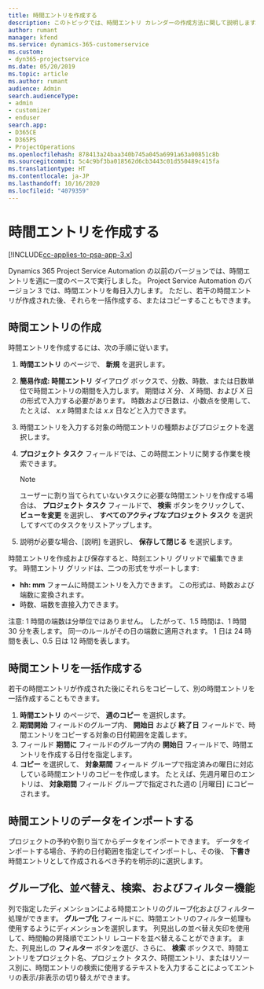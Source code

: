 ```yaml
---
title: 時間エントリを作成する
description: このトピックでは、時間エントリ カレンダーの作成方法に関して説明します。
author: rumant
manager: kfend
ms.service: dynamics-365-customerservice
ms.custom:
- dyn365-projectservice
ms.date: 05/20/2019
ms.topic: article
ms.author: rumant
audience: Admin
search.audienceType:
- admin
- customizer
- enduser
search.app:
- D365CE
- D365PS
- ProjectOperations
ms.openlocfilehash: 878413a24baa340b745a045a6991a63a00851c8b
ms.sourcegitcommit: 5c4c9bf3ba018562d6cb3443c01d550489c415fa
ms.translationtype: HT
ms.contentlocale: ja-JP
ms.lasthandoff: 10/16/2020
ms.locfileid: "4079359"
---
```

# <a name="create-time-entries"></a>時間エントリを作成する

[!INCLUDE[cc-applies-to-psa-app-3.x](../includes/cc-applies-to-psa-app-3x.md)]

Dynamics 365 Project Service Automation の以前のバージョンでは、時間エントリを週に一度のベースで実行しました。 Project Service Automation のバージョン 3 では、時間エントリを毎日入力します。 ただし、若干の時間エントリが作成された後、それらを一括作成する、またはコピーすることもできます。

## <a name="create-a-time-entry"></a>時間エントリの作成

時間エントリを作成するには、次の手順に従います。

1. **時間エントリ** のページで、 **新規** を選択します。
2. **簡易作成: 時間エントリ** ダイアログ ボックスで、分数、時数、または日数単位で時間エントリの期間を入力します。 期間は *X* 分、 *X* 時間、および *X* 日の形式で入力する必要があります。 時数および日数は、小数点を使用して、たとえば、 *x.x* 時間または *x.x* 日などと入力できます。
3. 時間エントリを入力する対象の時間エントリの種類およびプロジェクトを選択します。
4. **プロジェクト タスク** フィールドでは、この時間エントリに関する作業を検索できます。

    > [!NOTE]
    > ユーザーに割り当てられていないタスクに必要な時間エントリを作成する場合は、 **プロジェクト タスク** フィールドで、 **検索** ボタンをクリックして、 **ビューを変更** を選択し、 **すべてのアクティブなプロジェクト タスク** を選択してすべてのタスクをリストアップします。

5. 説明が必要な場合、[説明] を選択し、 **保存して閉じる** を選択します。

時間エントリを作成および保存すると、時刻エントリ グリッドで編集できます。 時間エントリ グリッドは、二つの形式をサポートします:

- **hh: mm** フォームに時間エントリを入力できます。 この形式は、時数および端数に変換されます。
- 時数、端数を直接入力できます。

注意: 1 時間の端数は分単位ではありません。 したがって、1.5 時間は、1 時間 30 分を表します。 同一のルールがその日の端数に適用されます。 1 日は 24 時間を表し、0.5 日は 12 時間を表します。

## <a name="bulk-create-time-entries"></a>時間エントリを一括作成する

若干の時間エントリが作成された後にそれらをコピーして、別の時間エントリを一括作成することもできます。

1. **時間エントリ** のページで、 **週のコピー** を選択します。
2. **期間開始** フィールドのグループ内、 **開始日** および **終了日** フィールドで、時間エントリをコピーする対象の日付範囲を定義します。
3. フィールド **期間に** フィールドのグループ内の **開始日** フィールドで、時間エントリを作成する日付を指定します。
4. **コピー** を選択して、 **対象期間** フィールド グループで指定済みの曜日に対応している時間エントリのコピーを作成します。 たとえば、先週月曜日のエントリは、 **対象期間** フィールド グループで指定された週の [月曜日] にコピーされます。

## <a name="import-data-for-time-entries"></a>時間エントリのデータをインポートする

プロジェクトの予約や割り当てからデータをインポートできます。 データをインポートする場合、予約の日付範囲を指定してインポートし、その後、 **下書き** 時間エントリとして作成されるべき予約を明示的に選択します。

## <a name="group-by-sort-search-and-filter-capabilities"></a>グループ化、並べ替え、検索、およびフィルター機能

列で指定したディメンションによる時間エントリのグループ化およびフィルター処理ができます。 **グループ化** フィールドに、時間エントリのフィルター処理も使用するようにディメンションを選択します。 列見出しの並べ替え矢印を使用して、時間軸の昇降順でエントリ レコードを並べ替えることができます。 また、列見出しの **フィルター** ボタンを選び、さらに、 **検索** ボックスで、時間エントリをプロジェクト名、プロジェクト タスク、時間エントリ、またはリソース別に、時間エントリの検索に使用するテキストを入力することによってエントリの表示/非表示の切り替えができます。

